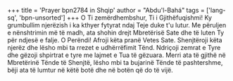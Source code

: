 +++
title = 'Prayer bpn2784 in Shqip'
author = "Abdu'l-Bahá"
tags = ['lang-sq', 'bpn-unsorted']
+++
O Ti zemërdhembshur, Ti i Gjithëfuqishmi! Ky grumbullim njerëzish i ka kthyer fytyrat ndaj Teje duke t'u lutur. Me përuljen e nënshtrimin më të madh, ata shohin drejt Mbretërisë Sate dhe të luten Ty për ndjesë e falje. O Perëndi! Afroji këta pranë Vetes Sate. Shenjtëroji këta njerëz dhe lësho mbi ta rrezet e udhërrëfimit Tënd. Ndriçoji zemrat e Tyre dhe gëzoji shpirtrat e tyre me lajmet e Tua të gëzuara. Merri ata të gjithë në Mbretërinë Tënde të Shenjtë, lësho mbi ta bujarinë Tënde të pashtershme, bëji ata të lumtur në këtë botë dhe në botën që do të vijë.
